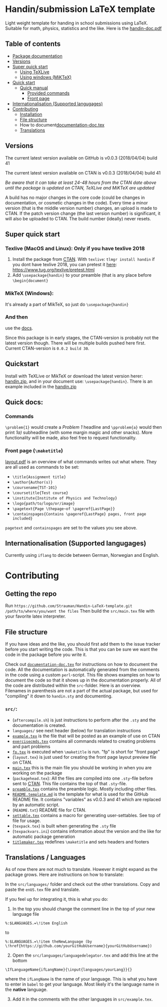 <!---
 DO NOT EDIT THIS FILE 
 EDITS SHOULD BE DONE IN src/README.template.md 
-->
# Handin/submission LaTeX template
Light weight template for handing in school submissions using LaTeX. Suitable for math, physics, statistics and the like.
Here is the [handin-doc.pdf](https://raw.githubusercontent.com/Strauman/Handin-LaTeX/master/docs/handin-doc.pdf)

## Table of contents
* [Package documentation](http://mirrors.ctan.org/macros/latex/contrib/handin/handin-doc.pdf)
* [Versions](#versions)  
* [Super quick start](#super-quick-start)
    * [Using TeXLive](#texlive-macos-and-linux-only-if-you-have-texlive-2018)
    * [Using windows (MiKTeX)](#miktex-windows)
* [Quick start](#quickstart)
    * [Quick manual](#quick-docs)
        * [Provided commands](#commands)
        * [Front page](#front-page-maketitle)
* [Internationalisation (Supported langugages)](#internationalisation-supported-langugages)
* [Contributing](#contributing)
    * [Installation](#getting-the-repo)
    * [File structure](#file-structure)
    * How to document[documentation-doc.tex](https://github.com/Strauman/Handin-LaTeX-template/blob/master/documentation-doc.tex)
    * [Translations](#translations--languages)

## Versions
The current latest version available on GitHub is v0.0.3 (2018/04/04) build 41

The current latest version available on CTAN is v0.0.3 (2018/04/04) build 41

*Be aware that it can take at least 24-48 hours from the CTAN date above until the package is updated on CTAN, TeXLive and MiKTeX are updated*

A build has no major changes in the core code (could be changes in documentation, or cosmetic changes in the code). Every time a minor version (that is the middle version number) changes, an upload is made to CTAN. If the patch version change (the last version number) is significant, it will also be uploaded to CTAN. The build number (ideally) never resets.

## Super quick start

### Texlive (MacOS and Linux): Only if you have texlive 2018
1. Install the package from [CTAN](https://ctan.org/pkg/handin). With `texlive`: `tlmgr install handin`
if you dont have texlive 2018, you can pretest it [here](https://www.tug.org/texlive/pretest.html): https://www.tug.org/texlive/pretest.html
2. Add `\usepackage{handin}` to your preamble (that is any place before `\begin{document}`

### MikTeX (Windows):
It's already a part of MikTeX, so just do `\usepackage{handin}`

### And then
use the [docs](http://mirrors.ctan.org/macros/latex/contrib/handin/handin-doc.pdf).

Since this package is in early stages, the CTAN-version is probably not the latest version though. There will be multiple builds pushed here first. Current CTAN-version is `0.0.2 build 30`.

## Quickstart
Install with TeXLive or MikTeX or download the latest version herer: [handin.zip](https://raw.githubusercontent.com/Strauman/Handin-LaTeX-template/master/handin.zip), and in your document use:
`\usepackage{handin}`. There is an example included in the [handin.zip](https://raw.githubusercontent.com/Strauman/Handin-LaTeX-template/master/handin.zip)


## Quick docs:

### Commands
`\problem{1}` would create a *Problem 1* headline and `\pproblem{a}` would then print *1a)* subheadline (with some margin magic and other snacks). More functionality will be made, also feel free to request functionality.

### Front page (`\maketitle`)
[layout.pdf](https://raw.githubusercontent.com/Strauman/Handin-LaTeX-template/master/layout.pdf?raw=true) is an overview of what commands writes out what where. They are all used as commands to be set:
- `\title{Assignment title}`
- `\author{Author(s)}`
- `\coursename{TST-101}`
- `\coursetitle{Test course}`
- `\institute{Institute of Physics and Technology}`
- `\logo{path/to/logo/or/image}`
- `\pagetext{Page \thepage~of \pageref{LastPage}}`
- `\containspages{Contains \pageref{LastPage} pages, front page included}`

`pagetext` and `containspages` are set to the values you see above.

## Internationalisation (Supported langugages)
Currently using `iflang` to decide between German, Norwegian and English.

# Contributing

## Getting the repo
Run `https://github.com/Strauman/Handin-LaTeX-template.git /path/to/where/you/want the files`
Then build the `src/main.tex` file with your favorite latex interpreter.

## File structure
If you have ideas and the like, you should first add them to the issue tracker before you start writing the code. This is that you can be sure we want the code in the package before you write it.

Check out [`documentation-doc.tex`](https://github.com/Strauman/Handin-LaTeX-template/blob/master/documentation-doc.tex) for instructions on how to document the code. All the documentation is automatically generated from the comments in the code using a custom `perl`-script. This file shows examples on how to document the code so that it shows up in the documentation properly.
All of the code are distributed within the `src`-folder. Here is an overview. Filenames in parenthesis are not a part of the actual package, but used for "compiling" it down to `handin.sty` and documenting.
### `src/`:
- (`aftercompile.sh`) is just instructions to perform after the `.sty` and the documentation is created.
- `languages/` see next header (below) for translation instructions
- [`example.tex`](https://github.com/Strauman/Handin-LaTeX-template/tree/master/src/example.tex) is the file that will be posted as an example of use on CTAN
- [`exercisecmds.tex`](https://github.com/Strauman/Handin-LaTeX-template/tree/master/src/exercisecmds.tex) contains all commands related to creating problems and part problems
- [`fp.tex`](https://github.com/Strauman/Handin-LaTeX-template/tree/master/src/fp.tex) is executed when `\maketitle` is run. "fp" is short for "front page"
- (`layout.tex`) is just used for creating the front page layout preview file on CTAN.
- [`main.tex`](https://github.com/Strauman/Handin-LaTeX-template/tree/master/src/main.tex) this is the main file you should be working in when you are working on the package
- (`packagehead.tex`): All the files are compiled into one `.sty`-file before sent to [CTAN](http://ctan.org). This file contains the top of that `.sty`-file.
- [`preamble.tex`](https://github.com/Strauman/Handin-LaTeX-template/tree/master/src/preamble.tex) contains the preamble logic. Mostly including other files.
- [`README.template.md`](https://github.com/Strauman/Handin-LaTeX-template/tree/master/src/README.template.md) is the template for what is used for the GitHub README file. It contains "variables" as v0.0.3 and 41 which are replaced by an automatic script.
- (`README.txt`) README file for CTAN.
- [`settable.tex`](https://github.com/Strauman/Handin-LaTeX-template/tree/master/src/settable.tex) contains a macro for generating user-settables. See top of file for usage.
- (`texpack.tex`) is built when generating the `.sty` file
- (`texpackvars.ini`) contains information about the version and the like for automatic package generation
- [`titlemaker.tex`](https://github.com/Strauman/Handin-LaTeX-template/tree/master/src/titlemaker.tex) redefines `\maketitle` and sets headers and footers

## Translations / Languages
As of now there are not much to translate. However it might expand as the package grows. Here are instructions on how to translate:

In the `src/languages/` folder and check out the other translations.
Copy and paste the `enUS.tex` file and translate.

If you feel up for integrating it, this is what you do:
1. In the top you should change the comment line in the top of your new language file
```
%:$LANGUAGES.=\!item English
```
to
```
%:$LANGUAGES.=\!item theNewLanguage (by \!href{https://github.com/yourGitHubUsername}{yourGitHubUsername})
```
2. Open the `src/languages/languagedelegator.tex` and add this line at the bottom
```
\IfLanguageName{ifLangName}{\input{languages/yourLang}}{}
```
where the `ifLangName` is the name of your language. This is what you have to enter in `babel` to get your language. Most likely it's the language name in the **native** language.

3. Add it in the comments with the other languages in `src/example.tex`.
